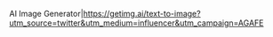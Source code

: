 AI Image Generator|https://getimg.ai/text-to-image?utm_source=twitter&utm_medium=influencer&utm_campaign=AGAFE
